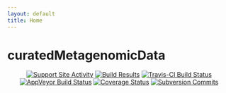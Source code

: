```yaml
---
layout: default
title: Home
---
```

<h1 class="pageTitle">curatedMetagenomicData</h1>
<p style="text-align: center;">
<a href="https://support.bioconductor.org/t/curatedmetagenomicdata/"><img src="https://bioconductor.org/shields/posts/curatedMetagenomicData.svg" alt="Support Site Activity"></a>
<a href="https://bioconductor.org/checkResults/devel/data-experiment-LATEST/curatedMetagenomicData/"><img src="https://bioconductor.org/shields/build/devel/data-experiment/curatedMetagenomicData.svg" alt="Build Results"></a>
<a href="https://travis-ci.org/waldronlab/curatedMetagenomicData"><img src="https://travis-ci.org/waldronlab/curatedMetagenomicData.svg?branch=master" alt="Travis-CI Build Status"></a>
<a href="https://ci.appveyor.com/project/schifferl/curatedmetagenomicdata-o9eib"><img src="https://ci.appveyor.com/api/projects/status/github/waldronlab/curatedMetagenomicData?branch=master&amp;svg=true" alt="AppVeyor Build Status"></a>
<a href="https://codecov.io/github/waldronlab/curatedMetagenomicData?branch=master"><img src="https://img.shields.io/codecov/c/github/waldronlab/curatedMetagenomicData/master.svg" alt="Coverage Status"></a>
<a href="https://bioconductor.org/packages/devel/data/experiment/html/curatedMetagenomicData.html#svn_source"><img src="https://bioconductor.org/shields/commits/data-experiment/curatedMetagenomicData.svg" alt="Subversion Commits"></a></p>
